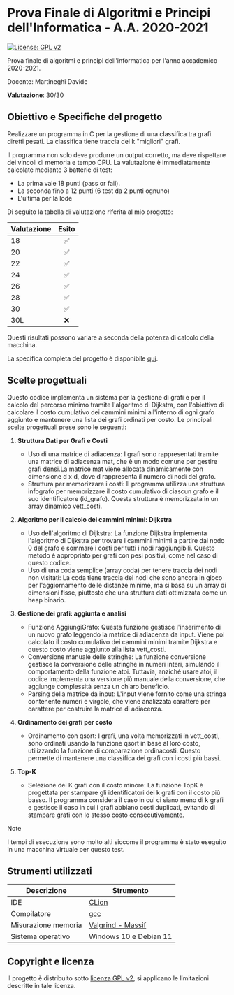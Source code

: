 # Prova Finale di Algoritmi e Principi dell'Informatica - A.A. 2020-2021

[![License: GPL v2](https://img.shields.io/badge/License-GPL_v2-blue.svg)](x)

Prova finale di algoritmi e principi dell'informatica per l'anno accademico 2020-2021.

Docente: Martineghi Davide

**Valutazione**: 30/30

## Obiettivo e Specifiche del progetto

Realizzare un programma in C per la gestione di una classifica tra grafi diretti pesati.
La classifica tiene traccia dei k "migliori" grafi.

Il programma non solo deve produrre un output corretto, ma deve rispettare dei vincoli di memoria e tempo CPU.
La valutazione è immediatamente calcolate mediante 3 batterie di test:
- La prima vale 18 punti (pass or fail).
- La seconda fino a 12 punti (6 test da 2 punti ognuno)
- L'ultima per la lode

Di seguito la tabella di valutazione riferita al mio progetto:

| Valutazione |       Esito        |
|-------------|:------------------:|
| 18          | :white_check_mark: |
| 20          | :white_check_mark: |
| 22          | :white_check_mark: |
| 24          | :white_check_mark: |
| 26          | :white_check_mark: |
| 28          | :white_check_mark: |
| 30          | :white_check_mark: |
| 30L         |        :x:         |
Questi risultati possono variare a seconda della potenza di calcolo della macchina.

La specifica completa del progetto è disponibile [qui](x).

## Scelte progettuali

Questo codice implementa un sistema per la gestione di grafi e per il calcolo del percorso minimo tramite l'algoritmo di Dijkstra, con l'obiettivo di calcolare il costo cumulativo dei cammini minimi all'interno di ogni grafo aggiunto e mantenere una lista dei grafi ordinati per costo. Le principali scelte progettuali prese sono le seguenti:

1. **Struttura Dati per Grafi e Costi**
    - Uso di una matrice di adiacenza: I grafi sono rappresentati tramite una matrice di adiacenza mat, che è un modo comune per gestire grafi  densi.La matrice mat viene allocata dinamicamente con dimensione d x d, dove d rappresenta il numero di nodi del grafo.
    - Struttura per memorizzare i costi: Il programma utilizza una struttura infografo per memorizzare il costo cumulativo di ciascun grafo e il suo identificatore (id_grafo). Questa struttura è memorizzata in un array dinamico vett_costi.

2. **Algoritmo per il calcolo dei cammini minimi: Dijkstra**
    - Uso dell'algoritmo di Dijkstra: La funzione Dijkstra implementa l'algoritmo di Dijkstra per trovare i cammini minimi a partire dal nodo 0 del grafo e sommare i costi per tutti i nodi raggiungibili. Questo metodo è appropriato per grafi con pesi positivi, come nel caso di questo codice.
    - Uso di una coda semplice (array coda) per tenere traccia dei nodi non visitati: La coda tiene traccia dei nodi che sono ancora in gioco per l'aggiornamento delle distanze minime, ma si basa su un array di dimensioni fisse, piuttosto che una struttura dati ottimizzata come un heap binario. 

3. **Gestione dei grafi: aggiunta e analisi**
    - Funzione AggiungiGrafo: Questa funzione gestisce l'inserimento di un nuovo grafo leggendo la matrice di adiacenza da input. Viene poi calcolato il costo cumulativo dei cammini minimi tramite Dijkstra e questo costo viene aggiunto alla lista vett_costi.
    - Conversione manuale delle stringhe: La funzione conversione gestisce la conversione delle stringhe in numeri interi, simulando il comportamento della funzione atoi. Tuttavia, anziché usare atoi, il codice implementa una versione più manuale della conversione, che aggiunge complessità senza un chiaro beneficio.
    - Parsing della matrice da input: L'input viene fornito come una stringa contenente numeri e virgole, che viene analizzata carattere per carattere per costruire la matrice di adiacenza.

4. **Ordinamento dei grafi per costo**
    - Ordinamento con qsort: I grafi, una volta memorizzati in vett_costi, sono ordinati usando la funzione qsort in base al loro costo, utilizzando la funzione di comparazione ordinacosti. Questo permette di mantenere una classifica dei grafi con i costi più bassi.

5. **Top-K**
    - Selezione dei K grafi con il costo minore: La funzione TopK è progettata per stampare gli identificatori dei k grafi con il costo più basso. Il programma considera il caso in cui ci siano meno di k grafi e gestisce il caso in cui i grafi abbiano costi duplicati, evitando di stampare grafi con lo stesso costo consecutivamente.

    
> [!NOTE]
> I tempi di esecuzione sono molto alti siccome il programma è stato eseguito in una macchina virtuale per questo test.

## Strumenti utilizzati

| Descrizione         | Strumento                                  |
|---------------------|--------------------------------------------|
| IDE                 | [CLion](https://www.jetbrains.com/clion/)  |
| Compilatore         | [gcc](https://gcc.gnu.org/)                |
| Misurazione memoria | [Valgrind - Massif](https://valgrind.org/) |
| Sistema operativo   | Windows 10 e Debian 11                     |

## Copyright e licenza

Il progetto è distribuito sotto [licenza GPL v2](x), si applicano le limitazioni descritte in tale licenza.

